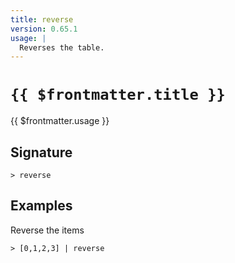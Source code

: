 ```yaml
---
title: reverse
version: 0.65.1
usage: |
  Reverses the table.
---
```


# <code>{{ $frontmatter.title }}</code>

<div style='white-space: pre-wrap;'>{{ $frontmatter.usage }}</div>

## Signature

```> reverse ```

## Examples

Reverse the items
```shell
> [0,1,2,3] | reverse
```
